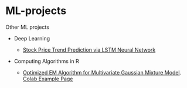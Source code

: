# ML-projects
Other ML projects

- Deep Learning
    -  [Stock Price Trend Prediction via LSTM Neural Network](./KailinW_StockPred_LSTM.pdf)


- Computing Algorithms in R
    -  [Optimized EM Algorithm for Multivariate Gaussian Mixture Model](https://github.com/srhaup2/clustering_scRNA/blob/main/R/normMixEm.R). 
       [Colab Example Page](https://colab.research.google.com/drive/14U0oFzB21j1-rswnQfkHt3YT93l2Z9-7?usp=sharing)
